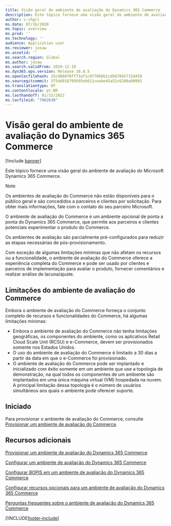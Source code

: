 ```yaml
---
title: Visão geral do ambiente de avaliação do Dynamics 365 Commerce
description: Este tópico fornece uma visão geral do ambiente de avaliação do Microsoft Dynamics 365 Commerce.
author: v-chgri
ms.date: 07/16/2020
ms.topic: overview
ms.prod: ''
ms.technology: ''
audience: Application user
ms.reviewer: josaw
ms.assetid: ''
ms.search.region: Global
ms.author: josaw
ms.search.validFrom: 2019-12-10
ms.dyn365.ops.version: Release 10.0.5
ms.openlocfilehash: 35cd06070ff73af1c97706bb1cdb67045715d458
ms.sourcegitcommit: 3754d916799595eb611ceabe45a52c6280a98992
ms.translationtype: HT
ms.contentlocale: pt-BR
ms.lasthandoff: 01/15/2022
ms.locfileid: "7982630"
---
```

# <a name="dynamics-365-commerce-evaluation-environment-overview"></a>Visão geral do ambiente de avaliação do Dynamics 365 Commerce

[!include [banner](includes/banner.md)]

Este tópico fornece uma visão geral do ambiente de avaliação do Microsoft Dynamics 365 Commerce.

> [!NOTE]
> Os ambientes de avaliação do Commerce não estão disponíveis para o público geral e são concedidos a parceiros e clientes por solicitação. Para obter mais informações, fale com o contato do seu parceiro Microsoft.

O ambiente de avaliação do Commerce é um ambiente opcional de ponta a ponta do Dynamics 365 Commerce, que permite aos parceiros e clientes potenciais experimentar o produto do Commerce.

Os ambientes de avaliação são parcialmente pré-configurados para reduzir as etapas necessárias de pós-provisionamento.

Com exceção de algumas limitações mínimas que não afetam os recursos ou a funcionalidade, o ambiente de avaliação do Commerce oferece a experiência completa do Commerce e pode ser usado por clientes e parceiros de implementação para avaliar o produto, fornecer comentários e realizar análise de lacuna/ajuste.

## <a name="limitations-of-the-commerce-evaluation-environment"></a>Limitações do ambiente de avaliação do Commerce

Embora o ambiente de avaliação do Commerce forneça o conjunto completo de recursos e funcionalidades do Commerce, há algumas limitações mínimas:

- Embora o ambiente de avaliação do Commerce não tenha limitações geográficas, os componentes do ambiente, como os aplicativos Retail Cloud Scale Unit (RCSU) e e-Commerce, devem ser provisionados somente nos Estados Unidos.
- O uso do ambiente de avaliação do Commerce é limitado a 30 dias a partir da data em que o e-Commerce foi provisionado.
- O ambiente de avaliação do Commerce pode ser implantado e inicializado com êxito somente em um ambiente que use a topologia de demonstração, na qual todos os componentes de um ambiente são implantados em uma única máquina virtual (VM) hospedada na nuvem. A principal limitação dessa topologia é o número de usuários simultâneos aos quais o ambiente pode oferecer suporte.

## <a name="get-started"></a>Iniciado

Para provisionar o ambiente de avaliação do Commerce, consulte [Provisionar um ambiente de avaliação do Commerce](provisioning-guide.md).

## <a name="additional-resources"></a>Recursos adicionais

[Provisionar um ambiente de avaliação do Dynamics 365 Commerce](provisioning-guide.md)

[Configurar um ambiente de avaliação do Dynamics 365 Commerce](cpe-post-provisioning.md)

[Configurar BOPIS em um ambiente de avaliação do Dynamics 365 Commerce](cpe-bopis.md)

[Configurar recursos opcionais para um ambiente de avaliação do Dynamics 365 Commerce](cpe-optional-features.md)

[Perguntas frequentes sobre o ambiente de avaliação do Dynamics 365 Commerce](cpe-faq.md)


[!INCLUDE[footer-include](../includes/footer-banner.md)]

